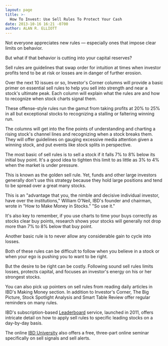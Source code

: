 ```yaml
---
layout: page
title: >-
  How To Invest: Use Sell Rules To Protect Your Cash
date: 2013-10-16 16:21 -0700
author: ALAN R. ELLIOTT
---
```





Not everyone appreciates new rules — especially ones that impose clear limits on behavior.

  

But what if that behavior is cutting into your capital reserves?

  

Sell rules are guidelines that swap order for intuition at times when investor profits tend to be at risk or losses are in danger of further erosion.

  

Over the next 10 issues or so, Investor's Corner columns will provide a basic primer on essential sell rules to help you sell into strength and near a stock's ultimate peak. Each column will explain what the rules are and how to recognize when stock charts signal them.

  

These offense-style rules run the gamut from taking profits at 20% to 25% in all but exceptional stocks to recognizing a stalling or faltering winning run.

  

The columns will get into the fine points of understanding and charting a rising stock's channel lines and recognizing when a stock breaks them. They will offer guidelines on gauging excessive media attention given a winning stock, and put events like stock splits in perspective.

  

The most basic of sell rules is to sell a stock if it falls 7% to 8% below its initial buy point. It's a good idea to tighten this limit to as little as 3% to 4% when the market is under pressure.

  

This is known as the golden sell rule. Yet, funds and other large investors generally don't use this strategy because they hold large positions and tend to be spread over a great many stocks.

  

This is an "advantage that you, the nimble and decisive individual investor, have over the institutions," William O'Neil, IBD's founder and chairman, wrote in "How to Make Money in Stocks." "So use it."

  

It's also key to remember, if you use charts to time your buys correctly as stocks clear buy points, research shows your stocks will generally not drop more than 7% to 8% below that buy point.

  

Another basic rule is to never allow any considerable gain to cycle into losses.

  

Both of these rules can be difficult to follow when you believe in a stock or when your ego is pushing you to want to be right.

  

But the desire to be right can be costly. Following sound sell rules limits losses, protects capital, and focuses an investor's energy on his or her strongest stocks.

  

You can also pick up pointers on sell rules from reading daily articles in IBD's Making Money section. In addition to Investor's Corner, The Big Picture, Stock Spotlight Analysis and Smart Table Review offer regular reminders on many rules.

  

IBD's subscription-based [Leaderboard](http://leaderboard.investors.com/leaderboard/leaders/) service, launched in 2011, offers intricate detail on how to apply sell rules to specific leading stocks on a day-by-day basis.

  

The online [IBD University](http://education.investors.com/) also offers a free, three-part online seminar specifically on sell signals and sell alerts.




